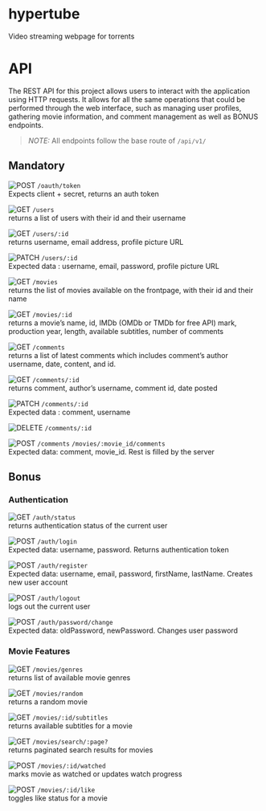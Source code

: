 # hypertube

Video streaming webpage for torrents

# API

The REST API for this project allows users to interact with the application using HTTP requests. It allows for all the same operations that could be performed through the web interface, such as managing user profiles, gathering movie information, and comment management as well as BONUS endpoints.

> _NOTE:_ All endpoints follow the base route of `/api/v1/`

## Mandatory

![POST](https://img.shields.io/badge/POST-orange) `/oauth/token`  
Expects client + secret, returns an auth token

![GET](https://img.shields.io/badge/GET-blue) `/users`  
returns a list of users with their id and their username

![GET](https://img.shields.io/badge/GET-blue) `/users/:id`  
returns username, email address, profile picture URL

![PATCH](https://img.shields.io/badge/PATCH-yellow) `/users/:id`  
Expected data : username, email, password, profile picture URL

![GET](https://img.shields.io/badge/GET-blue) `/movies`  
returns the list of movies available on the frontpage, with their id and their name

![GET](https://img.shields.io/badge/GET-blue) `/movies/:id`  
returns a movie’s name, id, IMDb (OMDb or TMDb for free API) mark, production year, length, available subtitles, number of comments

![GET](https://img.shields.io/badge/GET-blue) `/comments`  
returns a list of latest comments which includes comment’s author username, date, content, and id.

![GET](https://img.shields.io/badge/GET-blue) `/comments/:id`  
returns comment, author’s username, comment id, date posted

![PATCH](https://img.shields.io/badge/PATCH-yellow) `/comments/:id`  
Expected data : comment, username

![DELETE](https://img.shields.io/badge/DELETE-red) `/comments/:id`

![POST](https://img.shields.io/badge/POST-orange) `/comments` `/movies/:movie_id/comments`  
Expected data: comment, movie_id. Rest is filled by the server

## Bonus

### Authentication

![GET](https://img.shields.io/badge/GET-blue) `/auth/status`  
returns authentication status of the current user

![POST](https://img.shields.io/badge/POST-orange) `/auth/login`  
Expected data: username, password. Returns authentication token

![POST](https://img.shields.io/badge/POST-orange) `/auth/register`  
Expected data: username, email, password, firstName, lastName. Creates new user account

![POST](https://img.shields.io/badge/POST-orange) `/auth/logout`  
logs out the current user

![POST](https://img.shields.io/badge/POST-orange) `/auth/password/change`  
Expected data: oldPassword, newPassword. Changes user password

### Movie Features

![GET](https://img.shields.io/badge/GET-blue) `/movies/genres`  
returns list of available movie genres

![GET](https://img.shields.io/badge/GET-blue) `/movies/random`  
returns a random movie

![GET](https://img.shields.io/badge/GET-blue) `/movies/:id/subtitles`  
returns available subtitles for a movie

![GET](https://img.shields.io/badge/GET-blue) `/movies/search/:page?`  
returns paginated search results for movies

![POST](https://img.shields.io/badge/POST-orange) `/movies/:id/watched`  
marks movie as watched or updates watch progress

![POST](https://img.shields.io/badge/POST-orange) `/movies/:id/like`  
toggles like status for a movie
